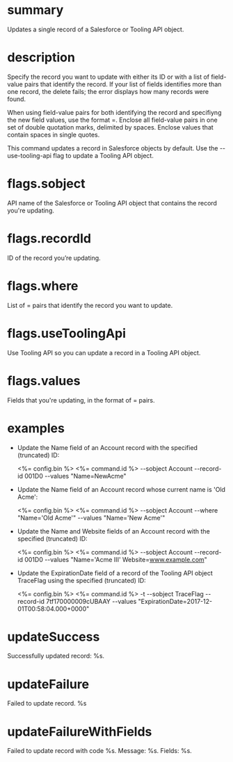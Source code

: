 # summary

Updates a single record of a Salesforce or Tooling API object.

# description

Specify the record you want to update with either its ID or with a list of field-value pairs that identify the record. If your list of fields identifies more than one record, the delete fails; the error displays how many records were found.

When using field-value pairs for both identifying the record and specifiyng the new field values, use the format <fieldName>=<value>. Enclose all field-value pairs in one set of double quotation marks, delimited by spaces. Enclose values that contain spaces in single quotes.

This command updates a record in Salesforce objects by default. Use the --use-tooling-api flag to update a Tooling API object.

# flags.sobject

API name of the Salesforce or Tooling API object that contains the record you're updating.

# flags.recordId

ID of the record you’re updating.

# flags.where

List of <fieldName>=<value> pairs that identify the record you want to update.

# flags.useToolingApi

Use Tooling API so you can update a record in a Tooling API object.

# flags.values

Fields that you're updating, in the format of <fieldName>=<value> pairs.

# examples

- Update the Name field of an Account record with the specified (truncated) ID:

  <%= config.bin %> <%= command.id %> --sobject Account --record-id 001D0 --values "Name=NewAcme"

- Update the Name field of an Account record whose current name is 'Old Acme':

  <%= config.bin %> <%= command.id %> --sobject Account --where "Name='Old Acme'" --values "Name='New Acme'"

- Update the Name and Website fields of an Account record with the specified (truncated) ID:

  <%= config.bin %> <%= command.id %> --sobject Account --record-id 001D0 --values "Name='Acme III' Website=www.example.com"

- Update the ExpirationDate field of a record of the Tooling API object TraceFlag using the specified (truncated) ID:

  <%= config.bin %> <%= command.id %> -t --sobject TraceFlag --record-id 7tf170000009cUBAAY --values "ExpirationDate=2017-12-01T00:58:04.000+0000"

# updateSuccess

Successfully updated record: %s.

# updateFailure

Failed to update record. %s

# updateFailureWithFields

Failed to update record with code %s. Message: %s. Fields: %s.
